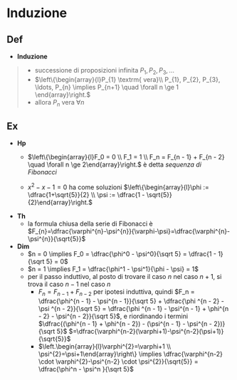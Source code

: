 # Induzione

## Def

- **Induzione**

> - successione di proposizioni infinita $P_{1}, P_{2}, P_{3}, \ldots$
>  - $\left\{\begin{array}{l}P_{1} \textrm{ vera}\\ P_{1}, P_{2}, P_{3}, \ldots, P_{n} \implies P_{n+1} \quad \forall n \ge 1 \end{array}\right.$
>  - allora $P_n$ vera $\forall n$

## Ex

- **Hp**
  - $\left\{\begin{array}{l}F_0 = 0 \\ F_1 = 1 \\ F_n = F_{n - 1} + F_{n - 2} \quad \forall n \ge 2\end{array}\right.$ è detta _sequenza di Fibonacci_

  - $x^2 -x -1 = 0$ ha come soluzioni $\left\{\begin{array}{l}\phi := \dfrac{1+\sqrt{5}}{2} \\ \psi := \dfrac{1 - \sqrt{5}}{2}\end{array}\right.$
- **Th**
  - la formula chiusa della serie di Fibonacci è $F_{n}=\dfrac{\varphi^{n}-\psi^{n}}{\varphi-\psi}=\dfrac{\varphi^{n}-\psi^{n}}{\sqrt{5}}$
- **Dim**
  - $n = 0 \implies F_0 = \dfrac{\phi^0 - \psi^0}{\sqrt 5} = \dfrac{1 - 1}{\sqrt 5} = 0$
  - $n = 1 \implies F_1 = \dfrac{\phi^1 - \psi^1}{\phi - \psi} = 1$
  - per il passo induttivo, al posto di trovare il caso $n$ nel caso $n+ 1$, si trova il caso $n - 1$ nel caso $n$
    - $F_n = F_{n - 1} + F_{n - 2}$ per ipotesi induttiva, quindi $F_n = \dfrac{\phi^{n - 1} - \psi^{n - 1}}{\sqrt 5} + \dfrac{\phi ^{n - 2} - \psi ^{n - 2}}{\sqrt 5} = \dfrac{\phi ^{n - 1} - \psi^{n - 1} + \phi^{n - 2} - \psi^{n - 2}}{\sqrt 5}$, e riordinando i termini $\dfrac{(\phi^{n - 1} + \phi^{n - 2}) - (\psi^{n - 1} - \psi^{n - 2})}{\sqrt 5}$ $=\dfrac{\varphi^{n-2}(\varphi+1)-\psi^{n-2}(\psi+1)}{\sqrt{5}}$
    - $\left.\begin{array}{l}\varphi^{2}=\varphi+1 \\ \psi^{2}=\psi+1\end{array}\right\} \implies \dfrac{\varphi^{n-2} \cdot \varphi^{2}-\psi^{n-2} \cdot \psi^{2}}{\sqrt{5}} = \dfrac{\phi^n - \psi^n }{\sqrt 5}$
